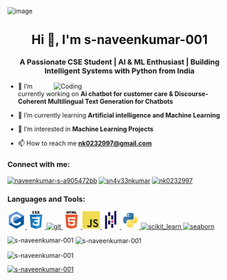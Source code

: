 ![image](https://github.com/user-attachments/assets/c95e53ee-5691-4751-a05a-28437e6d8949)
<h1 align="center">Hi 👋, I'm s-naveenkumar-001</h1>
<h3 align="center">A Passionate CSE Student | AI & ML Enthusiast | Building Intelligent Systems with Python from India</h3>

<img align="right" alt="Coding" width="400" src="https://camo.githubusercontent.com/2366b34bb903c09617990fb5fff4622f3e941349e846ddb7e73df872a9d21233/68747470733a2f2f63646e2e6472696262626c652e636f6d2f75736572732f3733303730332f73637265656e73686f74732f363538313234332f6176656e746f2e676966">

- 🔭 I’m currently working on **Ai chatbot for customer care & Discourse-Coherent Multilingual Text Generation for Chatbots**

- 🌱 I’m currently learning **Artificial intelligence and Machine Learning**

- 👀 I’m interested in **Machine Learning Projects**

- 📫 How to reach me **nk0232997@gmail.com**

<h3 align="left">Connect with me:</h3>
<p align="left">
<a href="https://linkedin.com/in/naveenkumar-s-a905472bb" target="blank"><img align="center" src="https://raw.githubusercontent.com/rahuldkjain/github-profile-readme-generator/master/src/images/icons/Social/linked-in-alt.svg" alt="naveenkumar-s-a905472bb" height="30" width="40" /></a>
<a href="https://kaggle.com/sn4v33nkumar" target="blank"><img align="center" src="https://raw.githubusercontent.com/rahuldkjain/github-profile-readme-generator/master/src/images/icons/Social/kaggle.svg" alt="sn4v33nkumar" height="30" width="40" /></a>
<a href="https://www.hackerrank.com/nk0232997" target="blank"><img align="center" src="https://raw.githubusercontent.com/rahuldkjain/github-profile-readme-generator/master/src/images/icons/Social/hackerrank.svg" alt="nk0232997" height="30" width="40" /></a>
</p>

<h3 align="left">Languages and Tools:</h3>
<p align="left"> <a href="https://www.cprogramming.com/" target="_blank" rel="noreferrer"> <img src="https://raw.githubusercontent.com/devicons/devicon/master/icons/c/c-original.svg" alt="c" width="40" height="40"/> </a> <a href="https://www.w3schools.com/css/" target="_blank" rel="noreferrer"> <img src="https://raw.githubusercontent.com/devicons/devicon/master/icons/css3/css3-original-wordmark.svg" alt="css3" width="40" height="40"/> </a> <a href="https://git-scm.com/" target="_blank" rel="noreferrer"> <img src="https://www.vectorlogo.zone/logos/git-scm/git-scm-icon.svg" alt="git" width="40" height="40"/> </a> <a href="https://www.w3.org/html/" target="_blank" rel="noreferrer"> <img src="https://raw.githubusercontent.com/devicons/devicon/master/icons/html5/html5-original-wordmark.svg" alt="html5" width="40" height="40"/> </a> <a href="https://developer.mozilla.org/en-US/docs/Web/JavaScript" target="_blank" rel="noreferrer"> <img src="https://raw.githubusercontent.com/devicons/devicon/master/icons/javascript/javascript-original.svg" alt="javascript" width="40" height="40"/> </a> <a href="https://pandas.pydata.org/" target="_blank" rel="noreferrer"> <img src="https://raw.githubusercontent.com/devicons/devicon/2ae2a900d2f041da66e950e4d48052658d850630/icons/pandas/pandas-original.svg" alt="pandas" width="40" height="40"/> </a> <a href="https://www.python.org" target="_blank" rel="noreferrer"> <img src="https://raw.githubusercontent.com/devicons/devicon/master/icons/python/python-original.svg" alt="python" width="40" height="40"/> </a> <a href="https://scikit-learn.org/" target="_blank" rel="noreferrer"> <img src="https://upload.wikimedia.org/wikipedia/commons/0/05/Scikit_learn_logo_small.svg" alt="scikit_learn" width="40" height="40"/> </a> <a href="https://seaborn.pydata.org/" target="_blank" rel="noreferrer"> <img src="https://seaborn.pydata.org/_images/logo-mark-lightbg.svg" alt="seaborn" width="40" height="40"/> </a> </p>

<p><img align="left" src="https://github-readme-stats.vercel.app/api/top-langs?username=s-naveenkumar-001&show_icons=true&locale=en&layout=compact" alt="s-naveenkumar-001" /></p>

<p>&nbsp;<img align="center" src="https://github-readme-stats.vercel.app/api?username=s-naveenkumar-001&show_icons=true&locale=en" alt="s-naveenkumar-001" /></p>

<p><img align="center" src="https://github-readme-streak-stats.herokuapp.com/?user=s-naveenkumar-001&" alt="s-naveenkumar-001" /></p>
<p align="left"> <a href="https://github.com/ryo-ma/github-profile-trophy"><img src="https://github-profile-trophy.vercel.app/?username=s-naveenkumar-001" alt="s-naveenkumar-001" /></a> </p>
